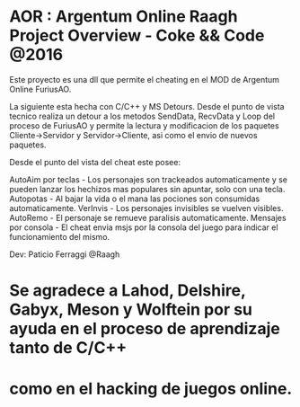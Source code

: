    # AOR : Argentum Online Raagh Project Overview - Coke && Code @2016

Este proyecto es una dll que permite el cheating en el MOD de Argentum Online FuriusAO.

La siguiente esta hecha con C/C++ y MS Detours. Desde el punto de vista tecnico realiza un detour a los metodos
SendData, RecvData y Loop del proceso de FuriusAO y permite la lectura y modificacion de los paquetes Cliente->Servidor
y Servidor->Cliente, asi como el envio de nuevos paquetes.

Desde el punto del vista del cheat este posee:

AutoAim por teclas - Los personajes son trackeados automaticamente y se pueden lanzar los hechizos mas populares sin apuntar, solo con una tecla.
Autopotas - Al bajar la vida o el mana las pociones son consumidas automaticamente.
VerInvis - Los personajes invisibles se vuelven visibles.
AutoRemo - El personaje se remueve paralisis automaticamente.
Mensajes por consola - El cheat envia msjs por la consola del juego para indicar el funcionamiento del mismo.

Dev: Paticio Ferraggi @Raagh 


# Se agradece a Lahod, Delshire, Gabyx, Meson y Wolftein por su ayuda en el proceso de aprendizaje tanto de C/C++
# como en el hacking de juegos online.



